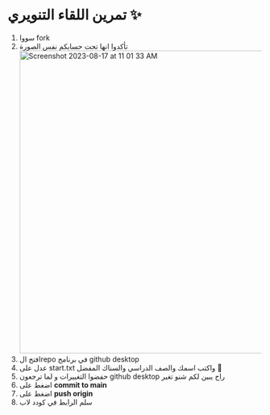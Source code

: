 <p dir="rtl">
    
# تمرين اللقاء التنويري ✨
1. سووا fork
2. تأكدوا انها تحت حسابكم نفس الصورة 
<img width="600" alt="Screenshot 2023-08-17 at 11 01 33 AM" src="https://github.com/codedlabs/cw0/assets/45825101/d7a18dde-dc91-47c7-868d-ad01c78443c9"><br />
3. افتح الrepo في برنامج github desktop
4. عدل على start.txt واكتب اسمك والصف الدراسي والسناك المفضل 🍪
5. حفضوا التغييرات و لما ترجعون github desktop راح يبين لكم شنو تغير
6. اضغط على **commit to main**
7. اضغط على **push origin**
8. سلم الرابط في كودد لاب  


</p>

